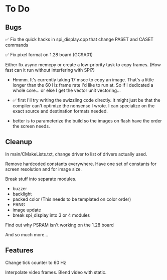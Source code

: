 # To Do


## Bugs

&#x2705; Fix the quick hacks in spi_display.cpp that change PASET
and CASET commands

&#x2705; Fix pixel format on 1.28 board (GC9A01)

Either fix async memcpy or create a low-priority task to copy
frames.  (How fast can it run without interfering with SPI?)

 - Hmmm.  It's currently taking 17 msec to copy an image.  That's
   a little longer than the 60 Hz frame rate I'd like to run at.
   So if I dedicated a whole core...  or else I get the vector unit
   vectoring...

 - &#x2705; first I'll try writing the swizzling code directly.  It might
   just be that the compiler can't optimize the nonsense I wrote.
   I can specialize on the exact source and destination formats needed.

 - better is to parameterize the build so the images on flash have
   the order the screen needs.

## Cleanup

In main/CMakeLists.txt, change driver to list of drivers actually used.

Remove hardcoded constants everywhere.  Have one set of constants
for screen resolution and for image size.

Break stuff into separate modules.

  * buzzer
  * backlight
  * packed color  (This needs to be templated on color order)
  * PRNG
  * image update
  * break spi_display into 3 or 4 modules

Find out why PSRAM isn't working on the 1.28 board

And so much more...


## Features

Change tick counter to 60 Hz

Interpolate video frames.  Blend video with static.
